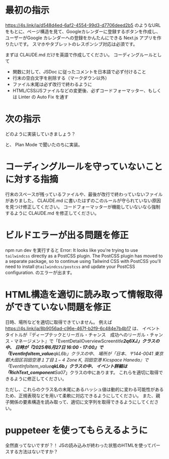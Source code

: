 # 最初の指示

https://4s.link/ja/d548d4ed-6af2-4554-99d3-d7706deed2b5 のようなURLをもとに、ページ構造を見て、Googleカレンダーに登録するボタンを作成し、ユーザーがGoogle カレンダーへの登録をかんたんにできる Next.js アプリを作りたいです。
スマホやタブレットのレスポンシブ対応は必須です。

まずは CLAUDE.md だけを英語で作成してください。
コーディングルールとして

- 関数に対して、JSDoc に従ったコメントを日本語で必ず付けること
- 行末の空白文字を削除する（マークダウン以外）
- ファイル末尾は必ず改行で終わるように
- HTML/CSS/JSファイルなどの変更後、必ずコードフォーマッター、もしくは Linter の Auto Fix を通す

# 次の指示

どのように実装していきましょう？

と、 Plan Mode で聞いたのちに実装。

# コーディングルールを守っていないことに対する指摘

行末のスペースが残っているファイルや、最後が改行で終わっていないファイルがありました。
CLAUDE.md に書いたはずのこのルールが守られていない原因を見つけ修正してください。
コードフォーマッターが機能していないなら強制するように CLAUDE.md を修正してください。

# ビルドエラーが出る問題を修正

npm run dev を実行すると
Error: It looks like you're trying to use `tailwindcss` directly as a PostCSS plugin. The PostCSS plugin has moved to a separate package, so to continue using Tailwind CSS with PostCSS you'll need to install `@tailwindcss/postcss` and update your PostCSS configuration.
のエラーが出ます。

# HTML構造を適切に読み取って情報取得ができていない問題を修正

日時、場所などを適切に取得できていません。
例えば https://4s.link/ja/8b9056ad-c96e-467f-b2f9-6c484e7b4b17 は、
イベントタイトルが『ディープテックとリーガル・チャンス　成功へのリーガル・チャンス・マネージメント』で「EventDetailOverviewScreen*title**2q6XJ」クラスの中、
日時が『2025年6月27日 16:00 - 17:00』で「EventInfoItem_value**qkL6b」クラスの中、
場所が「日本、〒144-0041 東京都大田区羽田空港１丁目１−４ Zone K, 羽田空港 Kicspace Haneda』で「EventInfoItem_value**qkL6b」クラスの中、
イベント詳細は「RichText_component**Sa07*」クラスの中にあります。
これらを適切に取得できるように修正してください。

ただし、これらのクラス名の末尾にあるハッシュ値は動的に変わる可能性があるため、正規表現などを用いて柔軟に対応できるようにしてください。
また、親子関係の要素構造を読み取って、適切に文字列を取得できるようにしてください。

# puppeteer を使ってもらえるように

全然直ってないですが？！ JSの読み込みが終わった状態のHTMLを使ってパースする方法はないですか？

